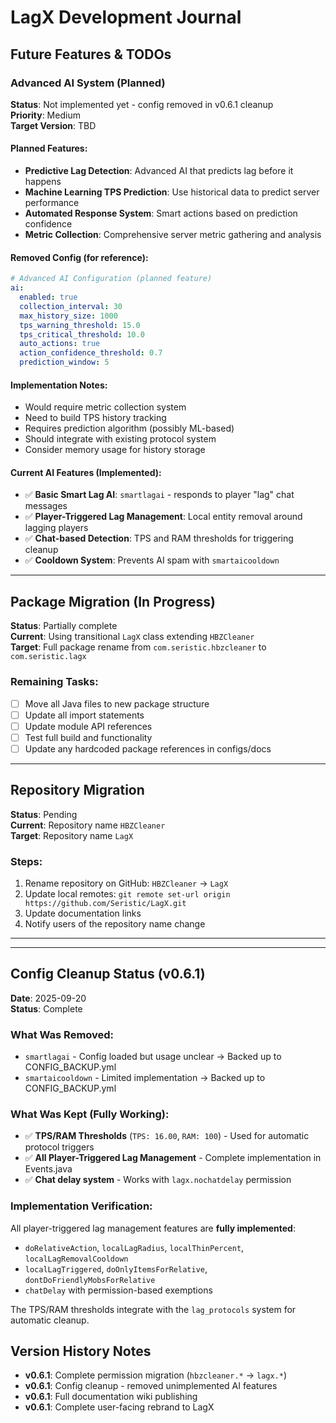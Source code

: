 # LagX Development Journal

## Future Features & TODOs

### Advanced AI System (Planned)

**Status**: Not implemented yet - config removed in v0.6.1 cleanup  
**Priority**: Medium  
**Target Version**: TBD

#### Planned Features:

- **Predictive Lag Detection**: Advanced AI that predicts lag before it happens
- **Machine Learning TPS Prediction**: Use historical data to predict server performance
- **Automated Response System**: Smart actions based on prediction confidence
- **Metric Collection**: Comprehensive server metric gathering and analysis

#### Removed Config (for reference):

```yaml
# Advanced AI Configuration (planned feature)
ai:
  enabled: true
  collection_interval: 30
  max_history_size: 1000
  tps_warning_threshold: 15.0
  tps_critical_threshold: 10.0
  auto_actions: true
  action_confidence_threshold: 0.7
  prediction_window: 5
```

#### Implementation Notes:

- Would require metric collection system
- Need to build TPS history tracking
- Requires prediction algorithm (possibly ML-based)
- Should integrate with existing protocol system
- Consider memory usage for history storage

#### Current AI Features (Implemented):

- ✅ **Basic Smart Lag AI**: `smartlagai` - responds to player "lag" chat messages
- ✅ **Player-Triggered Lag Management**: Local entity removal around lagging players
- ✅ **Chat-based Detection**: TPS and RAM thresholds for triggering cleanup
- ✅ **Cooldown System**: Prevents AI spam with `smartaicooldown`

---

## Package Migration (In Progress)

**Status**: Partially complete  
**Current**: Using transitional `LagX` class extending `HBZCleaner`  
**Target**: Full package rename from `com.seristic.hbzcleaner` to `com.seristic.lagx`

### Remaining Tasks:

- [ ] Move all Java files to new package structure
- [ ] Update all import statements
- [ ] Update module API references
- [ ] Test full build and functionality
- [ ] Update any hardcoded package references in configs/docs

---

## Repository Migration

**Status**: Pending  
**Current**: Repository name `HBZCleaner`  
**Target**: Repository name `LagX`

### Steps:

1. Rename repository on GitHub: `HBZCleaner` → `LagX`
2. Update local remotes: `git remote set-url origin https://github.com/Seristic/LagX.git`
3. Update documentation links
4. Notify users of the repository name change

---

---

## Config Cleanup Status (v0.6.1)
**Date**: 2025-09-20  
**Status**: Complete  

### What Was Removed:
- `smartlagai` - Config loaded but usage unclear → Backed up to CONFIG_BACKUP.yml
- `smartaicooldown` - Limited implementation → Backed up to CONFIG_BACKUP.yml

### What Was Kept (Fully Working):
- ✅ **TPS/RAM Thresholds** (`TPS: 16.00`, `RAM: 100`) - Used for automatic protocol triggers
- ✅ **All Player-Triggered Lag Management** - Complete implementation in Events.java
- ✅ **Chat delay system** - Works with `lagx.nochatdelay` permission

### Implementation Verification:
All player-triggered lag management features are **fully implemented**:
- `doRelativeAction`, `localLagRadius`, `localThinPercent`, `localLagRemovalCooldown`
- `localLagTriggered`, `doOnlyItemsForRelative`, `dontDoFriendlyMobsForRelative`
- `chatDelay` with permission-based exemptions

The TPS/RAM thresholds integrate with the `lag_protocols` system for automatic cleanup.

## Version History Notes

- **v0.6.1**: Complete permission migration (`hbzcleaner.*` → `lagx.*`)
- **v0.6.1**: Config cleanup - removed unimplemented AI features
- **v0.6.1**: Full documentation wiki publishing
- **v0.6.1**: Complete user-facing rebrand to LagX
